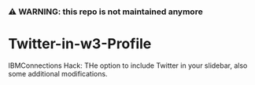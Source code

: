 ### :warning: WARNING: this repo is not maintained anymore

Twitter-in-w3-Profile
=====================

IBMConnections Hack: THe option to include Twitter in your slidebar, also some additional modifications.

